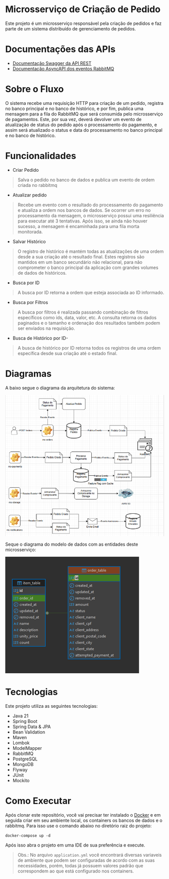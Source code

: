 # Microsserviço de Criação de Pedido 
Este projeto é um microsserviço responsável pela criação de pedidos e faz parte de um sistema distribuído de gerenciamento
de pedidos.

# Documentações das APIs

* [Documentação Swagger da API REST](https://gildevan-pereira.github.io/order-management-orders-swagger/)
* [⁠Documentação AsyncAPI dos eventos RabbitMQ](https://gildevan-pereira.github.io/order-management-orders-async-api/)

# Sobre o Fluxo
O sistema recebe uma requisição HTTP para criação de um pedido, registra no banco principal e no banco de histórico,
e por fim, publica uma mensagem para a fila do RabbitMQ que será consumida pelo microsserviço de pagamentos. Este, por
sua vez, deverá devolver um evento de atualização de status do pedido após o processamento do pagamento, e assim será 
atualizado o status e data do processamento no banco principal e no banco de histórico.

# Funcionalidades

- Criar Pedido 

> Salva o pedido no banco de dados e publica um evento de ordem criada no rabbitmq

- Atualizar pedido

> Recebe um evento com o resultado do processamento do pagamento e atualiza a ordem nos bancos de dados.
  Se ocorrer um erro no processamento da mensagem, o microsserviço possui uma resiliência para executar até 3 tentativas.
  Após isso, se ainda não houver sucesso, a mensagem é encaminhada para uma fila morta monitorada.

- Salvar Histórico

> O registro de histórico é mantém todas as atualizações de uma ordem desde a sua criação até o resultado final.
  Estes registros são mantidos em um banco secundário não relacional, para não comprometer o banco principal da aplicação
  com grandes volumes de dados de históricos.

- Busca por ID
        
> A busca por ID retorna a ordem que esteja associada ao ID informado.

- Busca por Filtros

> A busca por filtros é realizada passando combinação de filtros específicos como ids, data, valor, etc. 
  A consulta retorna os dados paginados e o tamanho e ordenação dos resultados também podem ser enviados na requisição.

- Busca de Histórico por ID- 

> A busca de histórico por ID retorna todos os registros de uma ordem específica desde sua criação até o estado final.

# Diagramas

A baixo segue o diagrama da arquitetura do sistema:

![img.png](src/main/resources/img/order_management.png)

Seque o diagrama do modelo de dados com as entidades deste microsserviço:

![img.png](src/main/resources/img/db-diagram.png)

# Tecnologias

Este projeto utiliza as seguintes tecnologias:

- Java 21
- Spring Boot
- Spring Data & JPA
- Bean Validation
- Maven
- Lombok
- ModelMapper
- RabbitMQ
- PostgreSQL
- MongoDB
- Flyway
- JUnit
- Mockito

# Como Executar

Após clonar este repositório, você vai precisar ter instalado o [Docker](https://www.docker.com/products/docker-desktop/)
e em seguida criar em seu ambiente local, os containers os bancos de dados e o rabbitmq. Para isso use o comando abaixo
no diretório raiz do projeto:

    docker-compose up -d

Após isso abra o projeto em uma IDE de sua preferência e execute.

> Obs.: No arquivo ``application.yml`` você encontrará diversas variaveis de ambiente que podem ser configuradas de acordo com as 
suas necessidades, porém, todas já possuem valores padrão que correspondem ao que está configurado nos containers.